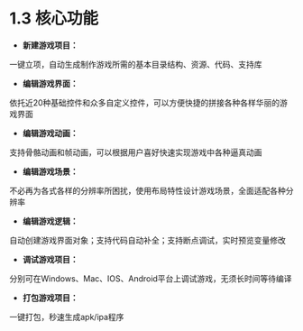 # 1.3 核心功能


- **新建游戏项目：**

一键立项，自动生成制作游戏所需的基本目录结构、资源、代码、支持库

- **编辑游戏界面：**

依托近20种基础控件和众多自定义控件，可以方便快捷的拼接各种各样华丽的游戏界面

- **编辑游戏动画：**

支持骨骼动画和帧动画，可以根据用户喜好快速实现游戏中各种逼真动画

- **编辑游戏场景：**

不必再为各式各样的分辨率所困扰，使用布局特性设计游戏场景，全面适配各种分辨率

- **编辑游戏逻辑：**

自动创建游戏界面对象；支持代码自动补全；支持断点调试，实时预览变量修改

- **调试游戏项目：**

分别可在Windows、Mac、IOS、Android平台上调试游戏，无须长时间等待编译

- **打包游戏项目：**

一键打包，秒速生成apk/ipa程序


